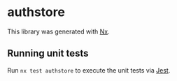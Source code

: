 # authstore

This library was generated with [Nx](https://nx.dev).

## Running unit tests

Run `nx test authstore` to execute the unit tests via [Jest](https://jestjs.io).
